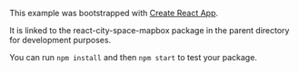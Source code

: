 This example was bootstrapped with [Create React App](https://github.com/facebook/create-react-app).

It is linked to the react-city-space-mapbox package in the parent directory for development purposes.

You can run `npm install` and then `npm start` to test your package.
